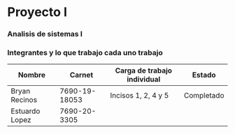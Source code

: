 # Proyecto I
### Analisis de sistemas I 

### Integrantes y lo que trabajo cada uno trabajo

| Nombre           | Carnet        | Carga de trabajo individual | Estado     |
| ---------------- | ------------- | --------------------------- | ---------- |
| Bryan Recinos    | 7690-19-18053 | Incisos 1, 2, 4 y 5         | Completado |
| Estuardo Lopez | 7690-20-3305  |                             |            |

